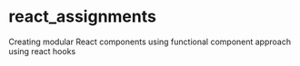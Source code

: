 # react_assignments
Creating modular React components using functional component approach using react hooks
